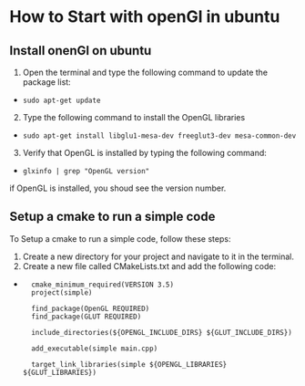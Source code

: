 # How to Start with openGl in ubuntu


## Install onenGl on ubuntu
1. Open the terminal and type the following command to update the package list:
*     sudo apt-get update

2. Type the following command to install the OpenGL libraries
*     sudo apt-get install libglu1-mesa-dev freeglut3-dev mesa-common-dev

3. Verify that OpenGL is installed by typing the following command:
*     glxinfo | grep "OpenGL version"

if OpenGL is installed, you shoud see the version number.


## Setup a cmake to run a simple code
To Setup a cmake to run a simple code, follow these steps:
1. Create a new directory for your project and navigate to it in the terminal.
2. Create a new file called CMakeLists.txt and add the following code:

*       cmake_minimum_required(VERSION 3.5)
        project(simple)
       
        find_package(OpenGL REQUIRED)
        find_package(GLUT REQUIRED)

        include_directories(${OPENGL_INCLUDE_DIRS} ${GLUT_INCLUDE_DIRS})

        add_executable(simple main.cpp)

        target_link_libraries(simple ${OPENGL_LIBRARIES} ${GLUT_LIBRARIES})





